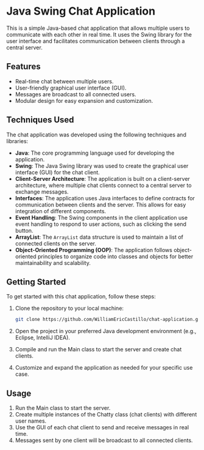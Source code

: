 # Java Swing Chat Application

This is a simple Java-based chat application that allows multiple users to communicate with each other in real time. 
It uses the Swing library for the user interface and facilitates communication between clients through a central server.

## Features
- Real-time chat between multiple users.
- User-friendly graphical user interface (GUI).
- Messages are broadcast to all connected users.
- Modular design for easy expansion and customization.

## Techniques Used

The chat application was developed using the following techniques and libraries:

- **Java**: The core programming language used for developing the application.
- **Swing**: The Java Swing library was used to create the graphical user interface (GUI) for the chat client.
- **Client-Server Architecture**: The application is built on a client-server architecture, where multiple chat clients connect to a central server to exchange messages.
- **Interfaces**: The application uses Java interfaces to define contracts for communication between clients and the server. This allows for easy integration of different components.
- **Event Handling**: The Swing components in the client application use event handling to respond to user actions, such as clicking the send button.
- **ArrayList**: The `ArrayList` data structure is used to maintain a list of connected clients on the server.
- **Object-Oriented Programming (OOP)**: The application follows object-oriented principles to organize code into classes and objects for better maintainability and scalability.

## Getting Started

To get started with this chat application, follow these steps:

1. Clone the repository to your local machine:

   ```bash
   git clone https://github.com/WilliamEricCastillo/chat-application.git
2. Open the project in your preferred Java development environment (e.g., Eclipse, IntelliJ IDEA).
3. Compile and run the Main class to start the server and create chat clients.
4. Customize and expand the application as needed for your specific use case.

## Usage
1. Run the Main class to start the server.
2. Create multiple instances of the Chatty class (chat clients) with different user names.
3. Use the GUI of each chat client to send and receive messages in real time.
4. Messages sent by one client will be broadcast to all connected clients.
